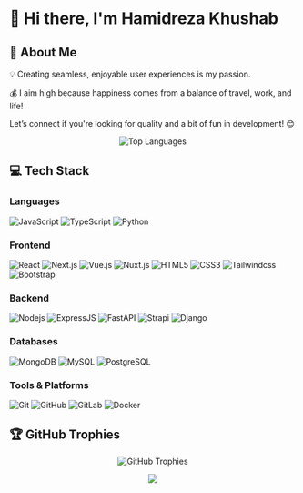 # 👋 Hi there, I'm Hamidreza Khushab

## 🚀 About Me

💡 Creating seamless, enjoyable user experiences is my passion.

💰 I aim high because happiness comes from a balance of travel, work, and life!

Let’s connect if you're looking for quality and a bit of fun in development! 😊
<p align="center">
<img align="center" src="https://github-readme-stats.vercel.app/api/top-langs/?username=Hamidreza-khushab&theme=react&line_height=27&layout=compact" alt="Top Languages"/>
</p>


## 💻 Tech Stack

### Languages
![JavaScript](https://img.shields.io/badge/-JavaScript-black?style=flat-square&logo=javascript)
![TypeScript](https://img.shields.io/badge/-Typescript-007ACC?style=flat-square&logo=typescript)
![Python](https://img.shields.io/badge/-Python-black?style=flat-square&logo=python)

### Frontend
![React](https://img.shields.io/badge/-React-black?style=flat-square&logo=react)
![Next.js](https://img.shields.io/badge/-Next.js-black?style=flat-square&logo=Next.js)
![Vue.js](https://img.shields.io/badge/-Vue.js-black?style=flat-square&logo=Vue.js)
![Nuxt.js](https://img.shields.io/badge/-Nuxt.js-black?style=flat-square&logo=Nuxt.js)
![HTML5](https://img.shields.io/badge/-HTML5-E34F26?style=flat-square&logo=html5&logoColor=white)
![CSS3](https://img.shields.io/badge/-CSS3-1572B6?style=flat-square&logo=css3)
![Tailwindcss](https://img.shields.io/badge/-Tailwindcss-563D7C?style=flat-square&logo=Tailwindcss)
![Bootstrap](https://img.shields.io/badge/-Bootstrap-563D7C?style=flat-square&logo=bootstrap)

### Backend
![Nodejs](https://img.shields.io/badge/-Nodejs-black?style=flat-square&logo=Node.js)
![ExpressJS](https://img.shields.io/badge/-ExpressJS-c7b198?style=plastic&logo=ExpressJS)
![FastAPI](https://img.shields.io/badge/-FastAPI-c7b198?style=plastic&logo=fastapi)
![Strapi](https://img.shields.io/badge/-Strapi-black?style=flat-square&logo=Strapi)
![Django](https://img.shields.io/badge/-Django-black?style=flat-square&logo=django)

### Databases
![MongoDB](https://img.shields.io/badge/-MongoDB-black?style=flat-square&logo=mongodb)
![MySQL](https://img.shields.io/badge/-MySQL-black?style=flat-square&logo=Mysql)
![PostgreSQL](https://img.shields.io/badge/-PostgreSQL-black?style=flat-square&logo=postgresql)

### Tools & Platforms
![Git](https://img.shields.io/badge/-Git-black?style=flat-square&logo=git)
![GitHub](https://img.shields.io/badge/-GitHub-181717?style=flat-square&logo=github)
![GitLab](https://img.shields.io/badge/-GitLab-181717?style=flat-square&logo=gitLab)
![Docker](https://img.shields.io/badge/-Docker-181717?style=flat-square&logo=Docker)

## 🏆 GitHub Trophies
<p align="center">
<img src="https://github-profile-trophy.vercel.app/?username=Hamidreza-khushab&theme=onedark&column=8" alt="GitHub Trophies"/>
</p>



<p align="center">
  <img src="https://capsule-render.vercel.app/api?type=waving&color=gradient&height=60&section=footer"/>
</p>
 
 
              
